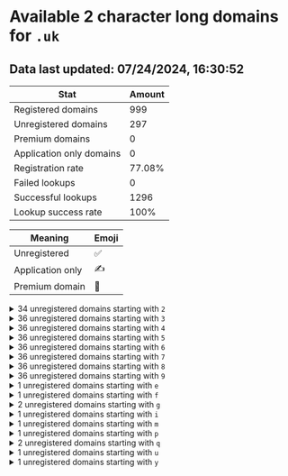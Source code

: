 # Available 2 character long domains for `.uk`

## Data last updated: 07/24/2024, 16:30:52

|Stat|Amount|
|--|--|
|Registered domains|999|
|Unregistered domains|297|
|Premium domains|0|
|Application only domains|0|
|Registration rate|77.08%|
|Failed lookups|0|
|Successful lookups|1296|
|Lookup success rate|100%|


|Meaning|Emoji|
|--|--|
|Unregistered|:white_check_mark:|
|Application only|:writing_hand:|
|Premium domain|:gem:|

<details>
<summary>34 unregistered domains starting with <bold><code>2</code></bold></summary>

|Type|Domain|
|--|--|
|:white_check_mark:|`20.uk`|
|:white_check_mark:|`21.uk`|
|:white_check_mark:|`22.uk`|
|:white_check_mark:|`23.uk`|
|:white_check_mark:|`24.uk`|
|:white_check_mark:|`25.uk`|
|:white_check_mark:|`26.uk`|
|:white_check_mark:|`27.uk`|
|:white_check_mark:|`28.uk`|
|:white_check_mark:|`29.uk`|
|:white_check_mark:|`2c.uk`|
|:white_check_mark:|`2d.uk`|
|:white_check_mark:|`2e.uk`|
|:white_check_mark:|`2f.uk`|
|:white_check_mark:|`2g.uk`|
|:white_check_mark:|`2h.uk`|
|:white_check_mark:|`2i.uk`|
|:white_check_mark:|`2j.uk`|
|:white_check_mark:|`2k.uk`|
|:white_check_mark:|`2l.uk`|
|:white_check_mark:|`2m.uk`|
|:white_check_mark:|`2n.uk`|
|:white_check_mark:|`2o.uk`|
|:white_check_mark:|`2p.uk`|
|:white_check_mark:|`2q.uk`|
|:white_check_mark:|`2r.uk`|
|:white_check_mark:|`2s.uk`|
|:white_check_mark:|`2t.uk`|
|:white_check_mark:|`2u.uk`|
|:white_check_mark:|`2v.uk`|
|:white_check_mark:|`2w.uk`|
|:white_check_mark:|`2x.uk`|
|:white_check_mark:|`2y.uk`|
|:white_check_mark:|`2z.uk`|
</details>
<details>
<summary>36 unregistered domains starting with <bold><code>3</code></bold></summary>

|Type|Domain|
|--|--|
|:white_check_mark:|`30.uk`|
|:white_check_mark:|`31.uk`|
|:white_check_mark:|`32.uk`|
|:white_check_mark:|`33.uk`|
|:white_check_mark:|`34.uk`|
|:white_check_mark:|`35.uk`|
|:white_check_mark:|`36.uk`|
|:white_check_mark:|`37.uk`|
|:white_check_mark:|`38.uk`|
|:white_check_mark:|`39.uk`|
|:white_check_mark:|`3a.uk`|
|:white_check_mark:|`3b.uk`|
|:white_check_mark:|`3c.uk`|
|:white_check_mark:|`3d.uk`|
|:white_check_mark:|`3e.uk`|
|:white_check_mark:|`3f.uk`|
|:white_check_mark:|`3g.uk`|
|:white_check_mark:|`3h.uk`|
|:white_check_mark:|`3i.uk`|
|:white_check_mark:|`3j.uk`|
|:white_check_mark:|`3k.uk`|
|:white_check_mark:|`3l.uk`|
|:white_check_mark:|`3m.uk`|
|:white_check_mark:|`3n.uk`|
|:white_check_mark:|`3o.uk`|
|:white_check_mark:|`3p.uk`|
|:white_check_mark:|`3q.uk`|
|:white_check_mark:|`3r.uk`|
|:white_check_mark:|`3s.uk`|
|:white_check_mark:|`3t.uk`|
|:white_check_mark:|`3u.uk`|
|:white_check_mark:|`3v.uk`|
|:white_check_mark:|`3w.uk`|
|:white_check_mark:|`3x.uk`|
|:white_check_mark:|`3y.uk`|
|:white_check_mark:|`3z.uk`|
</details>
<details>
<summary>36 unregistered domains starting with <bold><code>4</code></bold></summary>

|Type|Domain|
|--|--|
|:white_check_mark:|`40.uk`|
|:white_check_mark:|`41.uk`|
|:white_check_mark:|`42.uk`|
|:white_check_mark:|`43.uk`|
|:white_check_mark:|`44.uk`|
|:white_check_mark:|`45.uk`|
|:white_check_mark:|`46.uk`|
|:white_check_mark:|`47.uk`|
|:white_check_mark:|`48.uk`|
|:white_check_mark:|`49.uk`|
|:white_check_mark:|`4a.uk`|
|:white_check_mark:|`4b.uk`|
|:white_check_mark:|`4c.uk`|
|:white_check_mark:|`4d.uk`|
|:white_check_mark:|`4e.uk`|
|:white_check_mark:|`4f.uk`|
|:white_check_mark:|`4g.uk`|
|:white_check_mark:|`4h.uk`|
|:white_check_mark:|`4i.uk`|
|:white_check_mark:|`4j.uk`|
|:white_check_mark:|`4k.uk`|
|:white_check_mark:|`4l.uk`|
|:white_check_mark:|`4m.uk`|
|:white_check_mark:|`4n.uk`|
|:white_check_mark:|`4o.uk`|
|:white_check_mark:|`4p.uk`|
|:white_check_mark:|`4q.uk`|
|:white_check_mark:|`4r.uk`|
|:white_check_mark:|`4s.uk`|
|:white_check_mark:|`4t.uk`|
|:white_check_mark:|`4u.uk`|
|:white_check_mark:|`4v.uk`|
|:white_check_mark:|`4w.uk`|
|:white_check_mark:|`4x.uk`|
|:white_check_mark:|`4y.uk`|
|:white_check_mark:|`4z.uk`|
</details>
<details>
<summary>36 unregistered domains starting with <bold><code>5</code></bold></summary>

|Type|Domain|
|--|--|
|:white_check_mark:|`50.uk`|
|:white_check_mark:|`51.uk`|
|:white_check_mark:|`52.uk`|
|:white_check_mark:|`53.uk`|
|:white_check_mark:|`54.uk`|
|:white_check_mark:|`55.uk`|
|:white_check_mark:|`56.uk`|
|:white_check_mark:|`57.uk`|
|:white_check_mark:|`58.uk`|
|:white_check_mark:|`59.uk`|
|:white_check_mark:|`5a.uk`|
|:white_check_mark:|`5b.uk`|
|:white_check_mark:|`5c.uk`|
|:white_check_mark:|`5d.uk`|
|:white_check_mark:|`5e.uk`|
|:white_check_mark:|`5f.uk`|
|:white_check_mark:|`5g.uk`|
|:white_check_mark:|`5h.uk`|
|:white_check_mark:|`5i.uk`|
|:white_check_mark:|`5j.uk`|
|:white_check_mark:|`5k.uk`|
|:white_check_mark:|`5l.uk`|
|:white_check_mark:|`5m.uk`|
|:white_check_mark:|`5n.uk`|
|:white_check_mark:|`5o.uk`|
|:white_check_mark:|`5p.uk`|
|:white_check_mark:|`5q.uk`|
|:white_check_mark:|`5r.uk`|
|:white_check_mark:|`5s.uk`|
|:white_check_mark:|`5t.uk`|
|:white_check_mark:|`5u.uk`|
|:white_check_mark:|`5v.uk`|
|:white_check_mark:|`5w.uk`|
|:white_check_mark:|`5x.uk`|
|:white_check_mark:|`5y.uk`|
|:white_check_mark:|`5z.uk`|
</details>
<details>
<summary>36 unregistered domains starting with <bold><code>6</code></bold></summary>

|Type|Domain|
|--|--|
|:white_check_mark:|`60.uk`|
|:white_check_mark:|`61.uk`|
|:white_check_mark:|`62.uk`|
|:white_check_mark:|`63.uk`|
|:white_check_mark:|`64.uk`|
|:white_check_mark:|`65.uk`|
|:white_check_mark:|`66.uk`|
|:white_check_mark:|`67.uk`|
|:white_check_mark:|`68.uk`|
|:white_check_mark:|`69.uk`|
|:white_check_mark:|`6a.uk`|
|:white_check_mark:|`6b.uk`|
|:white_check_mark:|`6c.uk`|
|:white_check_mark:|`6d.uk`|
|:white_check_mark:|`6e.uk`|
|:white_check_mark:|`6f.uk`|
|:white_check_mark:|`6g.uk`|
|:white_check_mark:|`6h.uk`|
|:white_check_mark:|`6i.uk`|
|:white_check_mark:|`6j.uk`|
|:white_check_mark:|`6k.uk`|
|:white_check_mark:|`6l.uk`|
|:white_check_mark:|`6m.uk`|
|:white_check_mark:|`6n.uk`|
|:white_check_mark:|`6o.uk`|
|:white_check_mark:|`6p.uk`|
|:white_check_mark:|`6q.uk`|
|:white_check_mark:|`6r.uk`|
|:white_check_mark:|`6s.uk`|
|:white_check_mark:|`6t.uk`|
|:white_check_mark:|`6u.uk`|
|:white_check_mark:|`6v.uk`|
|:white_check_mark:|`6w.uk`|
|:white_check_mark:|`6x.uk`|
|:white_check_mark:|`6y.uk`|
|:white_check_mark:|`6z.uk`|
</details>
<details>
<summary>36 unregistered domains starting with <bold><code>7</code></bold></summary>

|Type|Domain|
|--|--|
|:white_check_mark:|`70.uk`|
|:white_check_mark:|`71.uk`|
|:white_check_mark:|`72.uk`|
|:white_check_mark:|`73.uk`|
|:white_check_mark:|`74.uk`|
|:white_check_mark:|`75.uk`|
|:white_check_mark:|`76.uk`|
|:white_check_mark:|`77.uk`|
|:white_check_mark:|`78.uk`|
|:white_check_mark:|`79.uk`|
|:white_check_mark:|`7a.uk`|
|:white_check_mark:|`7b.uk`|
|:white_check_mark:|`7c.uk`|
|:white_check_mark:|`7d.uk`|
|:white_check_mark:|`7e.uk`|
|:white_check_mark:|`7f.uk`|
|:white_check_mark:|`7g.uk`|
|:white_check_mark:|`7h.uk`|
|:white_check_mark:|`7i.uk`|
|:white_check_mark:|`7j.uk`|
|:white_check_mark:|`7k.uk`|
|:white_check_mark:|`7l.uk`|
|:white_check_mark:|`7m.uk`|
|:white_check_mark:|`7n.uk`|
|:white_check_mark:|`7o.uk`|
|:white_check_mark:|`7p.uk`|
|:white_check_mark:|`7q.uk`|
|:white_check_mark:|`7r.uk`|
|:white_check_mark:|`7s.uk`|
|:white_check_mark:|`7t.uk`|
|:white_check_mark:|`7u.uk`|
|:white_check_mark:|`7v.uk`|
|:white_check_mark:|`7w.uk`|
|:white_check_mark:|`7x.uk`|
|:white_check_mark:|`7y.uk`|
|:white_check_mark:|`7z.uk`|
</details>
<details>
<summary>36 unregistered domains starting with <bold><code>8</code></bold></summary>

|Type|Domain|
|--|--|
|:white_check_mark:|`80.uk`|
|:white_check_mark:|`81.uk`|
|:white_check_mark:|`82.uk`|
|:white_check_mark:|`83.uk`|
|:white_check_mark:|`84.uk`|
|:white_check_mark:|`85.uk`|
|:white_check_mark:|`86.uk`|
|:white_check_mark:|`87.uk`|
|:white_check_mark:|`88.uk`|
|:white_check_mark:|`89.uk`|
|:white_check_mark:|`8a.uk`|
|:white_check_mark:|`8b.uk`|
|:white_check_mark:|`8c.uk`|
|:white_check_mark:|`8d.uk`|
|:white_check_mark:|`8e.uk`|
|:white_check_mark:|`8f.uk`|
|:white_check_mark:|`8g.uk`|
|:white_check_mark:|`8h.uk`|
|:white_check_mark:|`8i.uk`|
|:white_check_mark:|`8j.uk`|
|:white_check_mark:|`8k.uk`|
|:white_check_mark:|`8l.uk`|
|:white_check_mark:|`8m.uk`|
|:white_check_mark:|`8n.uk`|
|:white_check_mark:|`8o.uk`|
|:white_check_mark:|`8p.uk`|
|:white_check_mark:|`8q.uk`|
|:white_check_mark:|`8r.uk`|
|:white_check_mark:|`8s.uk`|
|:white_check_mark:|`8t.uk`|
|:white_check_mark:|`8u.uk`|
|:white_check_mark:|`8v.uk`|
|:white_check_mark:|`8w.uk`|
|:white_check_mark:|`8x.uk`|
|:white_check_mark:|`8y.uk`|
|:white_check_mark:|`8z.uk`|
</details>
<details>
<summary>36 unregistered domains starting with <bold><code>9</code></bold></summary>

|Type|Domain|
|--|--|
|:white_check_mark:|`90.uk`|
|:white_check_mark:|`91.uk`|
|:white_check_mark:|`92.uk`|
|:white_check_mark:|`93.uk`|
|:white_check_mark:|`94.uk`|
|:white_check_mark:|`95.uk`|
|:white_check_mark:|`96.uk`|
|:white_check_mark:|`97.uk`|
|:white_check_mark:|`98.uk`|
|:white_check_mark:|`99.uk`|
|:white_check_mark:|`9a.uk`|
|:white_check_mark:|`9b.uk`|
|:white_check_mark:|`9c.uk`|
|:white_check_mark:|`9d.uk`|
|:white_check_mark:|`9e.uk`|
|:white_check_mark:|`9f.uk`|
|:white_check_mark:|`9g.uk`|
|:white_check_mark:|`9h.uk`|
|:white_check_mark:|`9i.uk`|
|:white_check_mark:|`9j.uk`|
|:white_check_mark:|`9k.uk`|
|:white_check_mark:|`9l.uk`|
|:white_check_mark:|`9m.uk`|
|:white_check_mark:|`9n.uk`|
|:white_check_mark:|`9o.uk`|
|:white_check_mark:|`9p.uk`|
|:white_check_mark:|`9q.uk`|
|:white_check_mark:|`9r.uk`|
|:white_check_mark:|`9s.uk`|
|:white_check_mark:|`9t.uk`|
|:white_check_mark:|`9u.uk`|
|:white_check_mark:|`9v.uk`|
|:white_check_mark:|`9w.uk`|
|:white_check_mark:|`9x.uk`|
|:white_check_mark:|`9y.uk`|
|:white_check_mark:|`9z.uk`|
</details>
<details>
<summary>1 unregistered domains starting with <bold><code>e</code></bold></summary>

|Type|Domain|
|--|--|
|:white_check_mark:|`e8.uk`|
</details>
<details>
<summary>1 unregistered domains starting with <bold><code>f</code></bold></summary>

|Type|Domain|
|--|--|
|:white_check_mark:|`fe.uk`|
</details>
<details>
<summary>2 unregistered domains starting with <bold><code>g</code></bold></summary>

|Type|Domain|
|--|--|
|:white_check_mark:|`gp.uk`|
|:white_check_mark:|`gx.uk`|
</details>
<details>
<summary>1 unregistered domains starting with <bold><code>i</code></bold></summary>

|Type|Domain|
|--|--|
|:white_check_mark:|`ib.uk`|
</details>
<details>
<summary>1 unregistered domains starting with <bold><code>m</code></bold></summary>

|Type|Domain|
|--|--|
|:white_check_mark:|`m4.uk`|
</details>
<details>
<summary>1 unregistered domains starting with <bold><code>p</code></bold></summary>

|Type|Domain|
|--|--|
|:white_check_mark:|`p8.uk`|
</details>
<details>
<summary>2 unregistered domains starting with <bold><code>q</code></bold></summary>

|Type|Domain|
|--|--|
|:white_check_mark:|`qm.uk`|
|:white_check_mark:|`qn.uk`|
</details>
<details>
<summary>1 unregistered domains starting with <bold><code>u</code></bold></summary>

|Type|Domain|
|--|--|
|:white_check_mark:|`uk.uk`|
</details>
<details>
<summary>1 unregistered domains starting with <bold><code>y</code></bold></summary>

|Type|Domain|
|--|--|
|:white_check_mark:|`yp.uk`|
</details>